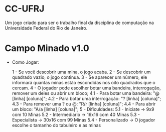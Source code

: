 # CC-UFRJ
Um jogo criado para ser o trabalho final da disciplina de computação na Universidade Federal do Rio de Janeiro.

# Campo Minado v1.0

- Como Jogar:

     1 - Se você descobrir uma mina, o jogo acaba.
     2 - Se descobrir um quadrado vazio, o jogo continua.
     3 - Se aparecer um número, ele informará quantas minas estão escondidas nos oito quadrados que o cercam.
     4 - O jogador pode escolher botar uma bandeira, interrogação, remover um deles ou abrir um bloco;
        4.1 - Para botar uma bandeira: "@ [linha] [coluna]";
        4.2 - Para botar uma interrogação: "? [linha] [coluna]";
        4.3 - Para remover uma ? ou @: "R/r [linha] [coluna]"; 
        4.4 - Para abrir um bloco: "A/a [linha] [coluna]";
    5 - Dificuldades:
        5.1 - Iniciate -> 9x9 com 10 Minas
        5.2 - Intermediario -> 16x16 com 40 Minas
        5.3 - Especialista -> 30x16 com 99 Minas 
        5.4 - Personalizado -> O jogador escolhe o tamanho do tabuleiro e as minas
        
